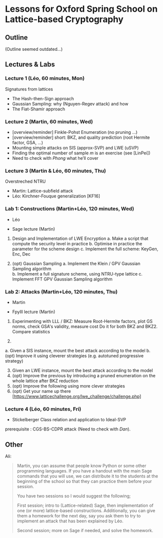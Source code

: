 # Lessons for Oxford Spring School on Lattice-based Cryptography

## Outline ##

(Outline seemed outdated...)

## Lectures & Labs ##

### Lecture 1 (Léo, 60 minutes, Mon)

Signatures from lattices
- The Hash-then-Sign approach
- Gaussian Sampling: why (Nguyen-Regev attack) and how
- The Fiat-Shamir approach

### Lecture 2 (Martin, 60 minutes, Wed)

- [overview/reminder] Finkle-Pohst Enumeration (no pruning …)
- [overview/reminder] short: BKZ, and quality prediction (root Hermite factor, GSA, …)
- Mounting simple attacks on SIS (approx-SVP) and LWE (uSVP) 
- Finding the optimal number of sample $m$ is an exercise (see [LinPei])
- Need to check with *Phong* what he’ll cover

### Lecture 3 (Martin & Léo, 60 minutes, Thu)

Overstreched NTRU

- Martin: Lattice-subfield attack
- Léo: Kirchner-Fouque generalization [KF16]

### Lab 1: Constructions (Martin+Léo, 120 minutes, Wed)

- Léo

- Sage lecture (Martin)

1. Design and Implementation of LWE Encryption
  a. Make a script that compute the security level in practice
  b. Optimise in practice the parameter for the scheme design
  c. Implement the full scheme: KeyGen, Enc, Dec

2. (opt) Gaussian Sampling
  a. Implement the Klein / GPV Gaussian Sampling algorithm  
  b. Implement a full signature scheme, using NTRU-type lattice
  c. Implement FFT GPV Gaussian Sampling algorithm

### Lab 2: Attacks (Martin+Léo, 120 minutes, Thu)

- Martin

- Fpylll lecture (Martin)

1. Experimenting with LLL / BKZ:
Measure Root-Hermite factors, plot GS norms, check GSA's validity, measure cost
Do it for both BKZ and BKZ2. Compare statistics

2. 
  a. Given a SIS instance, mount the best attack according to the model
  b. (opt) Improve it using cleverer strategies (e.g. autotuned progressive strategy)

3. Given an LWE instance, mount the best attack according to the model
4. (opt) Improve the previous by introducing a pruned enumeration on the whole lattice after BKZ reduction
5. (opt) Improve the following using more clever strategies
6. (opt) Get your name up there [https://www.latticechallenge.org/lwe_challenge/challenge.php]

### Lecture 4 (Léo, 60 minutes, Fri)

- Stickelberger Class relation and application to Ideal-SVP

prerequisite : CGS-BS-CDPR attack (Need to check with *Dan*).

## Other ##

Ali:  
> Martin, you can assume that people know Python or some other programming languages. If you have a handout with the main Sage commands that you will use, we can distribute it to the students at the beginning of the school so that they can practice them before your session. 
>  
> You have two sessions so I would suggest the following;
>  
> First session; intro to (Lattice-related) Sage, then implementation of one (or more) lattice-based constructions. Additionally, you can give them a homework for the next day, say you ask them to try to implement an attack that has been explained by Léo.
>  
> Second session; more on Sage if needed, and solve the homework.
